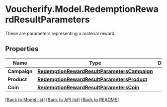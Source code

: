 # Voucherify.Model.RedemptionRewardResultParameters
These are parameters representing a material reward.

## Properties

Name | Type | Description | Notes
------------ | ------------- | ------------- | -------------
**Campaign** | [**RedemptionRewardResultParametersCampaign**](RedemptionRewardResultParametersCampaign.md) |  | [optional] 
**Product** | [**RedemptionRewardResultParametersProduct**](RedemptionRewardResultParametersProduct.md) |  | [optional] 
**Coin** | [**RedemptionRewardResultParametersCoin**](RedemptionRewardResultParametersCoin.md) |  | [optional] 

[[Back to Model list]](../../README.md#documentation-for-models) [[Back to API list]](../../README.md#documentation-for-api-endpoints) [[Back to README]](../../README.md)

